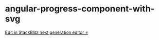 # angular-progress-component-with-svg

[Edit in StackBlitz next generation editor ⚡️](https://stackblitz.com/~/github.com/coryrylan/angular-progress-component-with-svg)